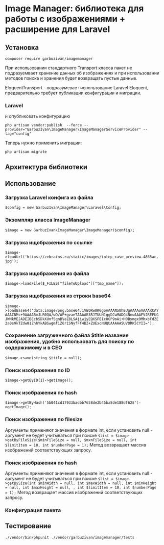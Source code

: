 # Image Manager: библиотека для работы с изображениями + расширение для Laravel

## Установка

`composer require garbuzivan/imagemanager`

При использовании стандартного Transport класса пакет не подразуемвает хранение данных об изображениях 
и при использовании методов поиска и хранения будет возвращать пустые данные.

EloquentTransport - подразумевает использование Laravel Eloquent, предварительно требует публикации конфигурации и миграции.

### Laravel
и опубликовать конфигурацию

`php artisan vendor:publish  --force --provider="GarbuzIvan\ImageManager\ImageManagerServiceProvider" --tag="config"`

Теперь нужно применить миграции:

`php artisan migrate`

## Архитектура библиотеки

## Использование

### Загрузка Laravel конфига из файла 
`$config = new GarbuzIvan\ImageManager\Laravel\Config;`

### Экземпляр класса ImageManager
`$image = new GarbuzIvan\ImageManager\ImageManager($config);`

### Загрузка ищображения по ссылке
`$image->loadUrl('https://zebrains.ru/static/images/intep_case_preview.4865ac.jpg');`

### Загрузка ищображения из файла
`$image->loadFile($_FILES["fileToUpload"]["tmp_name"]);`

### Загрузка ищображения из строки base64
`$image->loadBase64('data:image/png;base64,iVBORw0KGgoAAAANSUhEUgAAAAoAAAAKCAYAAACNMs+9AAAABmJLR0QA/wD/AP+gvaeTAAAAB3RJTUUH1ggDCwMADQ4NnwAAAFVJREFUGJWNkMEJADEIBEcbSDkXUnfSgnBVeZ8LSAjiwjyEQXSFEIcHGP9oAi+H0Bymgx9MhxbFdZE2a0s9kTZdw01ZhhYkABSwgmf1Z6r1SNyfFf4BZ+ZUExcNUQUAAAAASUVORK5CYII=');`

### Сохранение загруженного файла $title название изображения, удобно использовать для поиску по содержимому и в СЕО
`$image->save(string $title = null);`

### Поиск изображения по ID
`$image->getByID(1)->getImage();`

### Поиск изображения по hash
`$image->getByHash('5b041cd17933badbb7658de2b45ba8de188df628')->getImage();`

### Поиск изображения по filesize
Аргументы применяют значения в формате int, если установить null - аргумент не будет учитываться при поиске
`$list = $image->getByFileSize($minFileSize = null, $mxnFileSize = null, int $limitItem = 10, int $numberPage = 1);`
Метод возвращает массив изображений соответствующих запросу.

### Поиск изображения по hash
Аргументы применяют значения в формате int, если установить null - аргумент не будет учитываться при поиске
`$list = $image->getBySize(int $minWidth = null, int $maxWidth = null, int $minHeight = null, int $maxHeight = null, , int $limitItem = 10, int $numberPage = 1);`
Метод возвращает массив изображений соответствующих запросу.

### Конфигурация пакета

## Тестирование

`./vendor/bin/phpunit ./vendor/garbuzivan/imagemanager/tests`
